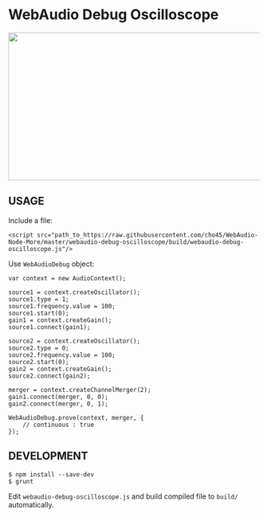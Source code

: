 WebAudio Debug Oscilloscope
===========================

<img src="https://dl.dropboxusercontent.com/u/673746/Screenshots/2014-04-20%2021.02.23.png" width="1058" height="297"/>

## USAGE

Include a file:
```
<script src="path_to_https://raw.githubusercontent.com/cho45/WebAudio-Node-More/master/webaudio-debug-oscilloscope/build/webaudio-debug-oscilloscope.js"/>
```


Use `WebAudioDebug` object:
```
var context = new AudioContext();

source1 = context.createOscillator();
source1.type = 1;
source1.frequency.value = 100;
source1.start(0);
gain1 = context.createGain();
source1.connect(gain1);

source2 = context.createOscillator();
source2.type = 0;
source2.frequency.value = 100;
source2.start(0);
gain2 = context.createGain();
source2.connect(gain2);

merger = context.createChannelMerger(2);
gain1.connect(merger, 0, 0);
gain2.connect(merger, 0, 1);

WebAudioDebug.prove(context, merger, {
	// continuous : true
});
```


## DEVELOPMENT

```
$ npm install --save-dev
$ grunt
```

Edit `webaudio-debug-oscilloscope.js` and build compiled file to `build/` automatically.

